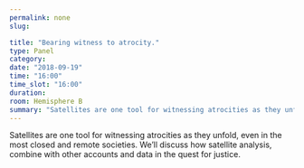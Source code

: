 ```yaml
---
permalink: none
slug:

title: "Bearing witness to atrocity."
type: Panel
category:
date: "2018-09-19"
time: "16:00"
time_slot: "16:00"
duration:
room: Hemisphere B
summary: "Satellites are one tool for witnessing atrocities as they unfold, even in the most closed and remote societies. We’ll discuss how satellite analysis, combine with other accounts and data in the quest for justice."
---
```

Satellites are one tool for witnessing atrocities as they unfold, even in the most closed and remote societies. We’ll discuss how satellite analysis, combine with other accounts and data in the quest for justice.
